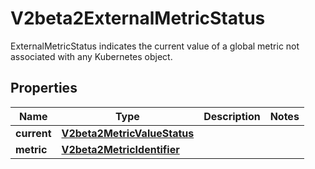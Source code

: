 

# V2beta2ExternalMetricStatus

ExternalMetricStatus indicates the current value of a global metric not associated with any Kubernetes object.

## Properties

| Name | Type | Description | Notes |
|------------ | ------------- | ------------- | -------------|
|**current** | [**V2beta2MetricValueStatus**](V2beta2MetricValueStatus.md) |  |  |
|**metric** | [**V2beta2MetricIdentifier**](V2beta2MetricIdentifier.md) |  |  |



